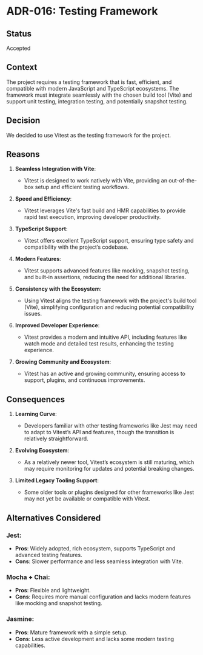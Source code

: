 # ADR-016: Testing Framework

## Status

Accepted

## Context

The project requires a testing framework that is fast, efficient, and compatible
with modern JavaScript and TypeScript ecosystems. The framework must integrate
seamlessly with the chosen build tool (Vite) and support unit testing,
integration testing, and potentially snapshot testing.

## Decision

We decided to use Vitest as the testing framework for the project.

## Reasons

1. **Seamless Integration with Vite**:

   - Vitest is designed to work natively with Vite, providing an out-of-the-box
     setup and efficient testing workflows.

2. **Speed and Efficiency**:

   - Vitest leverages Vite's fast build and HMR capabilities to provide rapid
     test execution, improving developer productivity.

3. **TypeScript Support**:

   - Vitest offers excellent TypeScript support, ensuring type safety and
     compatibility with the project’s codebase.

4. **Modern Features**:

   - Vitest supports advanced features like mocking, snapshot testing, and
     built-in assertions, reducing the need for additional libraries.

5. **Consistency with the Ecosystem**:

   - Using Vitest aligns the testing framework with the project's build tool
     (Vite), simplifying configuration and reducing potential compatibility
     issues.

6. **Improved Developer Experience**:

   - Vitest provides a modern and intuitive API, including features like watch
     mode and detailed test results, enhancing the testing experience.

7. **Growing Community and Ecosystem**:

   - Vitest has an active and growing community, ensuring access to support,
     plugins, and continuous improvements.

## Consequences

1. **Learning Curve**:

   - Developers familiar with other testing frameworks like Jest may need to
     adapt to Vitest’s API and features, though the transition is relatively
     straightforward.

2. **Evolving Ecosystem**:

   - As a relatively newer tool, Vitest’s ecosystem is still maturing, which may
     require monitoring for updates and potential breaking changes.

3. **Limited Legacy Tooling Support**:

   - Some older tools or plugins designed for other frameworks like Jest may not
     yet be available or compatible with Vitest.

## Alternatives Considered

### Jest:

- **Pros**: Widely adopted, rich ecosystem, supports TypeScript and advanced
  testing features.
- **Cons**: Slower performance and less seamless integration with Vite.

### Mocha + Chai:

- **Pros**: Flexible and lightweight.
- **Cons**: Requires more manual configuration and lacks modern features like
  mocking and snapshot testing.

### Jasmine:

- **Pros**: Mature framework with a simple setup.
- **Cons**: Less active development and lacks some modern testing
  capabilities.
